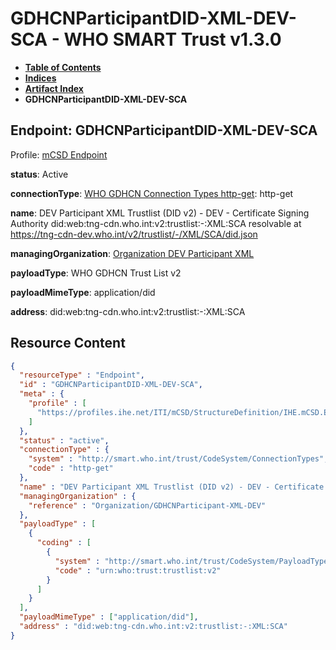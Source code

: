 # GDHCNParticipantDID-XML-DEV-SCA - WHO SMART Trust v1.3.0

* [**Table of Contents**](toc.md)
* [**Indices**](indices.md)
* [**Artifact Index**](artifacts.md)
* **GDHCNParticipantDID-XML-DEV-SCA**

## Endpoint: GDHCNParticipantDID-XML-DEV-SCA

Profile: [mCSD Endpoint](https://profiles.ihe.net/ITI/mCSD/4.0.0/StructureDefinition-IHE.mCSD.Endpoint.html)

**status**: Active

**connectionType**: [WHO GDHCN Connection Types http-get](CodeSystem-ConnectionTypes.md#ConnectionTypes-http-get): http-get

**name**: DEV Participant XML Trustlist (DID v2) - DEV - Certificate Signing Authority did:web:tng-cdn.who.int:v2:trustlist:-:XML:SCA resolvable at https://tng-cdn-dev.who.int/v2/trustlist/-/XML/SCA/did.json

**managingOrganization**: [Organization DEV Participant XML](Organization-GDHCNParticipant-XML-DEV.md)

**payloadType**: WHO GDHCN Trust List v2

**payloadMimeType**: application/did

**address**: did:web:tng-cdn.who.int:v2:trustlist:-:XML:SCA



## Resource Content

```json
{
  "resourceType" : "Endpoint",
  "id" : "GDHCNParticipantDID-XML-DEV-SCA",
  "meta" : {
    "profile" : [
      "https://profiles.ihe.net/ITI/mCSD/StructureDefinition/IHE.mCSD.Endpoint"
    ]
  },
  "status" : "active",
  "connectionType" : {
    "system" : "http://smart.who.int/trust/CodeSystem/ConnectionTypes",
    "code" : "http-get"
  },
  "name" : "DEV Participant XML Trustlist (DID v2) - DEV - Certificate Signing Authority\ndid:web:tng-cdn.who.int:v2:trustlist:-:XML:SCA\nresolvable at https://tng-cdn-dev.who.int/v2/trustlist/-/XML/SCA/did.json",
  "managingOrganization" : {
    "reference" : "Organization/GDHCNParticipant-XML-DEV"
  },
  "payloadType" : [
    {
      "coding" : [
        {
          "system" : "http://smart.who.int/trust/CodeSystem/PayloadTypes",
          "code" : "urn:who:trust:trustlist:v2"
        }
      ]
    }
  ],
  "payloadMimeType" : ["application/did"],
  "address" : "did:web:tng-cdn.who.int:v2:trustlist:-:XML:SCA"
}

```
